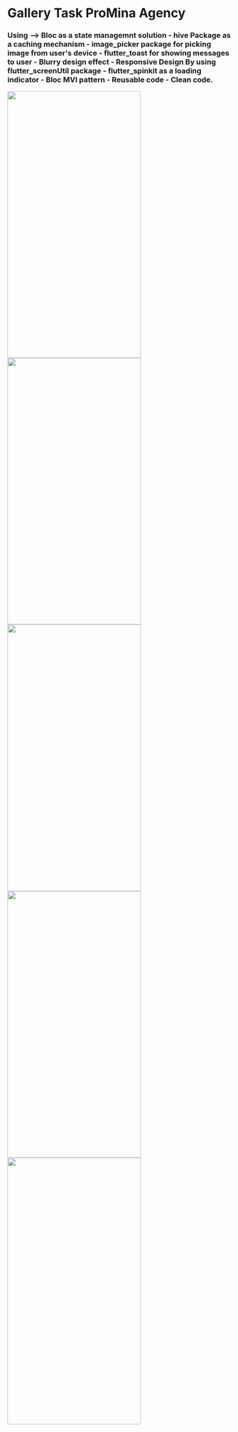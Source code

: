 # Gallery Task ProMina Agency

### Using --> Bloc as a state managemnt solution - hive Package as a caching mechanism - image_picker package for picking image from user's device - flutter_toast for showing messages to user - Blurry design effect - Responsive Design By using flutter_screenUtil package - flutter_spinkit as a loading indicator - Bloc MVI pattern - Reusable code - Clean code.

<img src="https://user-images.githubusercontent.com/92197988/200158075-0401b896-bb78-4979-a555-4b1411d4cd10.png?raw=true" width="300" height="600"/><img src="https://user-images.githubusercontent.com/92197988/200158072-cc1e8735-62fc-4299-9e08-4deff66f7439.png?raw=true" width="300" height="600"/>
<img src="https://user-images.githubusercontent.com/92197988/200158114-65bf81e2-6be5-4180-be6f-1299d71164e9.png?raw=true" width="300" height="600"/><img src="https://user-images.githubusercontent.com/92197988/200158115-9162aa4b-0b1c-4caf-bc9a-a9c4cd0ea478.png?raw=true" width="300" height="600"/><img src="https://user-images.githubusercontent.com/92197988/200158117-3cd5f064-60f0-4575-be5a-981d0da6dbb8.png?raw=true" width="300" height="600"/>
<!-- ![screenshot_1](https://user-images.githubusercontent.com/92197988/200158075-0401b896-bb78-4979-a555-4b1411d4cd10.png)

![screenshot_2](https://user-images.githubusercontent.com/92197988/200158072-cc1e8735-62fc-4299-9e08-4deff66f7439.png)



![screenshot_3](https://user-images.githubusercontent.com/92197988/200158114-65bf81e2-6be5-4180-be6f-1299d71164e9.png)



![screenshot_4](https://user-images.githubusercontent.com/92197988/200158115-9162aa4b-0b1c-4caf-bc9a-a9c4cd0ea478.png)


![screenshot_5](https://user-images.githubusercontent.com/92197988/200158117-3cd5f064-60f0-4575-be5a-981d0da6dbb8.png)
 -->


